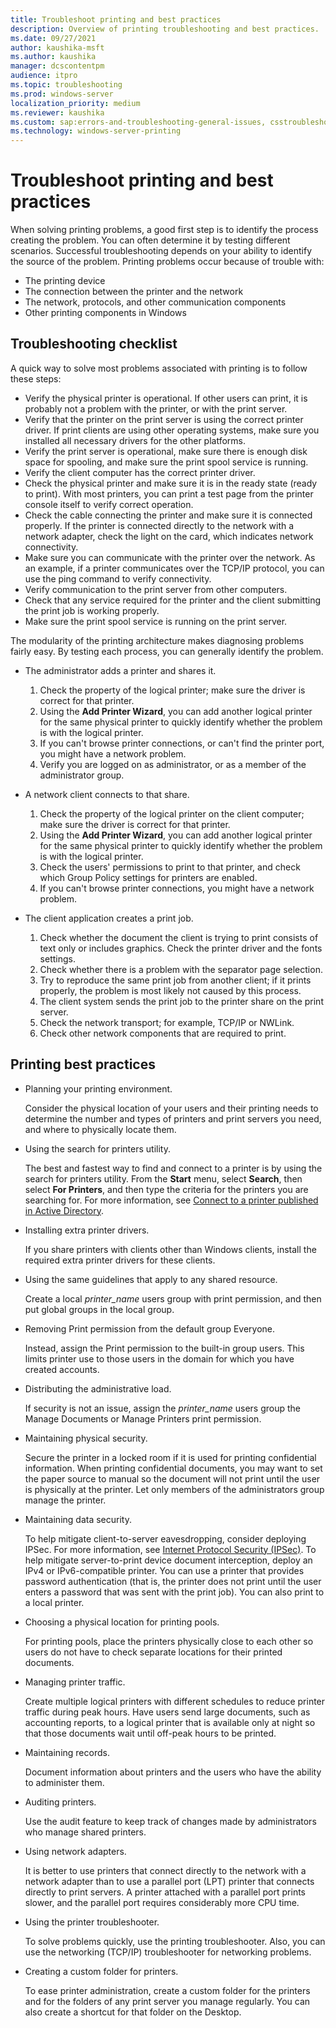 ```yaml
---
title: Troubleshoot printing and best practices
description: Overview of printing troubleshooting and best practices.
ms.date: 09/27/2021
author: kaushika-msft
ms.author: kaushika
manager: dcscontentpm
audience: itpro
ms.topic: troubleshooting
ms.prod: windows-server
localization_priority: medium
ms.reviewer: kaushika
ms.custom: sap:errors-and-troubleshooting-general-issues, csstroubleshoot
ms.technology: windows-server-printing
---
```

# Troubleshoot printing and best practices

When solving printing problems, a good first step is to identify the process creating the problem. You can often determine it by testing different scenarios. Successful troubleshooting depends on your ability to identify the source of the problem. Printing problems occur because of trouble with:

- The printing device
- The connection between the printer and the network
- The network, protocols, and other communication components
- Other printing components in Windows

## Troubleshooting checklist

A quick way to solve most problems associated with printing is to follow these steps:

- Verify the physical printer is operational. If other users can print, it is probably not a problem with the printer, or with the print server.
- Verify that the printer on the print server is using the correct printer driver. If print clients are using other operating systems, make sure you installed all necessary drivers for the other platforms.
- Verify the print server is operational, make sure there is enough disk space for spooling, and make sure the print spool service is running.
- Verify the client computer has the correct printer driver.
- Check the physical printer and make sure it is in the ready state (ready to print). With most printers, you can print a test page from the printer console itself to verify correct operation.
- Check the cable connecting the printer and make sure it is connected properly. If the printer is connected directly to the network with a network adapter, check the light on the card, which indicates network connectivity.
- Make sure you can communicate with the printer over the network. As an example, if a printer communicates over the TCP/IP protocol, you can use the ping command to verify connectivity.
- Verify communication to the print server from other computers.
- Check that any service required for the printer and the client submitting the print job is working properly.
- Make sure the print spool service is running on the print server.

The modularity of the printing architecture makes diagnosing problems fairly easy. By testing each process, you can generally identify the problem.

- The administrator adds a printer and shares it.

    1. Check the property of the logical printer; make sure the driver is correct for that printer.
    1. Using the **Add Printer Wizard**, you can add another logical printer for the same physical printer to quickly identify whether the problem is with the logical printer.
    1. If you can't browse printer connections, or can't find the printer port, you might have a network problem.
    1. Verify you are logged on as administrator, or as a member of the administrator group.

- A network client connects to that share.

    1. Check the property of the logical printer on the client computer; make sure the driver is correct for that printer.
    1. Using the **Add Printer Wizard**, you can add another logical printer for the same physical printer to quickly identify whether the problem is with the logical printer.
    1. Check the users' permissions to print to that printer, and check which Group Policy settings for printers are enabled.
    1. If you can't browse printer connections, you might have a network problem.

- The client application creates a print job.

    1. Check whether the document the client is trying to print consists of text only or includes graphics. Check the printer driver and the fonts settings.
    1. Check whether there is a problem with the separator page selection.
    1. Try to reproduce the same print job from another client; if it prints properly, the problem is most likely not caused by this process.
    1. The client system sends the print job to the printer share on the print server.
    1. Check the network transport; for example, TCP/IP or NWLink.
    1. Check other network components that are required to print.

## Printing best practices

- Planning your printing environment.

    Consider the physical location of your users and their printing needs to determine the number and types of printers and print servers you need, and where to physically locate them.  
- Using the search for printers utility.
  
    The best and fastest way to find and connect to a printer is by using the search for printers utility. From the **Start** menu, select **Search**, then select **For Printers**, and then type the criteria for the printers you are searching for. For more information, see [Connect to a printer published in Active Directory](/previous-versions/windows/it-pro/windows-server-2003/cc783221(v=ws.10)).  
- Installing extra printer drivers.

    If you share printers with clients other than Windows clients, install the required extra printer drivers for these clients.
- Using the same guidelines that apply to any shared resource.

    Create a local *printer\_name* users group with print permission, and then put global groups in the local group.  
- Removing Print permission from the default group Everyone.

    Instead, assign the Print permission to the built-in group users. This limits printer use to those users in the domain for which you have created accounts.  

- Distributing the administrative load.
  
    If security is not an issue, assign the *printer\_name* users group the Manage Documents or Manage Printers print permission.  

- Maintaining physical security.

    Secure the printer in a locked room if it is used for printing confidential information. When printing confidential documents, you may want to set the paper source to manual so the document will not print until the user is physically at the printer. Let only members of the administrators group manage the printer.  

- Maintaining data security.

    To help mitigate client-to-server eavesdropping, consider deploying IPSec. For more information, see [Internet Protocol Security (IPSec)](/previous-versions/windows/it-pro/windows-server-2003/cc783420(v=ws.10)). To help mitigate server-to-print device document interception, deploy an IPv4 or IPv6-compatible printer. You can use a printer that provides password authentication (that is, the printer does not print until the user enters a password that was sent with the print job). You can also print to a local printer.  

- Choosing a physical location for printing pools.
  
    For printing pools, place the printers physically close to each other so users do not have to check separate locations for their printed documents.  

- Managing printer traffic.

    Create multiple logical printers with different schedules to reduce printer traffic during peak hours. Have users send large documents, such as accounting reports, to a logical printer that is available only at night so that those documents wait until off-peak hours to be printed.  

- Maintaining records.

    Document information about printers and the users who have the ability to administer them.  

- Auditing printers.

    Use the audit feature to keep track of changes made by administrators who manage shared printers.  

- Using network adapters.

    It is better to use printers that connect directly to the network with a network adapter than to use a parallel port (LPT) printer that connects directly to print servers. A printer attached with a parallel port prints slower, and the parallel port requires considerably more CPU time.  

- Using the printer troubleshooter.

    To solve problems quickly, use the printing troubleshooter. Also, you can use the networking (TCP/IP) troubleshooter for networking problems.  

- Creating a custom folder for printers.

    To ease printer administration, create a custom folder for the printers and for the folders of any print server you manage regularly. You can also create a shortcut for that folder on the Desktop.
